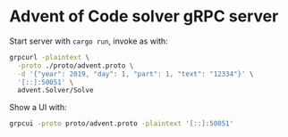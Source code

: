 # Advent of Code solver gRPC server
Start server with `cargo run`, invoke as with:

```sh
grpcurl -plaintext \
  -proto ./proto/advent.proto \
  -d '{"year": 2019, "day": 1, "part": 1, "text": "12334"}' \
  '[::]:50051' \
  advent.Solver/Solve
```

Show a UI with:

```sh
grpcui -proto proto/advent.proto -plaintext '[::]:50051'
```
